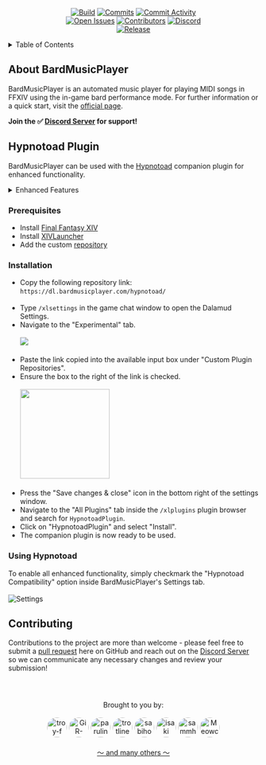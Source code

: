 <p align="center">
  <!-- Build & commit activity -->
  <a href="https://github.com/BardMusicPlayer/BardMusicPlayer/actions/workflows/MERGE-develop.yml">
    <img src="https://img.shields.io/github/actions/workflow/status/BardMusicPlayer/BardMusicPlayer/MERGE-develop.yml?branch=develop&style=for-the-badge" alt="Build"/></a>
  <a href="https://github.com/BardMusicPlayer/BardMusicPlayer/commits/develop">
    <img src="https://img.shields.io/github/last-commit/BardMusicPlayer/BardMusicPlayer/develop?color=00D162&style=for-the-badge" alt="Commits"/></a>
   <a href="https://github.com/BardMusicPlayer/BardMusicPlayer/commits/develop">
    <img src="https://img.shields.io/github/commit-activity/m/BardMusicPlayer/BardMusicPlayer?color=00D162&style=for-the-badge" alt="Commit Activity"/></a>
  <br>
  <!-- Other -->
  <a href="https://github.com/BardMusicPlayer/BardMusicPlayer/issues">
    <img src="https://img.shields.io/github/issues-raw/BardMusicPlayer/BardMusicPlayer?color=EA9C0A&style=for-the-badge" alt="Open Issues"/></a>
  <a href="https://github.com/BardMusicPlayer/BardMusicPlayer/graphs/contributors">
    <img src="https://img.shields.io/github/contributors/BardMusicPlayer/BardMusicPlayer?color=009009&style=for-the-badge" alt="Contributors"/></a>
  <a href="https://discord.gg/bmp">
    <img src="https://img.shields.io/discord/476802720922206209?color=5865F2&label=&logo=Discord&logoColor=ffffff&style=for-the-badge" alt="Discord"/></a>
  <br> 
  <!-- Version -->
  <a href="https://github.com/BardMusicPlayer/BardMusicPlayer/releases/tag">
    <img src="https://img.shields.io/github/v/tag/BardMusicPlayer/BardMusicPlayer?label=Release&logo=git&logoColor=ffffff&style=for-the-badge" alt="Release"/></a>
</p>

<details>
  <summary>Table of Contents</summary>
  <ol>
    <li><a href="#about">About BardMusicPlayer</a></li>
    <li><a href="#plugin">Hypnotoad Plugin</a>
      <ul>
        <li><a href="#prerequisites">Prerequisites</a></li>
        <li><a href="#installation">Installation</a></li>
        <li><a href="#usage">Using Hypnotoad </a></li>
      </ul></li>
    <li><a href="#contributing">Contributing</a></li>
  </ol>
</details>

<section id="about">

# About BardMusicPlayer
  <p> BardMusicPlayer is an automated music player for playing MIDI songs in FFXIV using the in-game bard performance mode. 
For further information or a quick start, visit the <a href="https://bardmusicplayer.com/">official page</a>.</p>

**Join the ✅ [Discord Server](https://discord.gg/bmp) for support!**
</section>

<section id="plugin">

# Hypnotoad Plugin
BardMusicPlayer can be used with the <a href="https://github.com/BardMusicPlayer/Hypnotoad-Plugin">Hypnotoad</a> companion plugin for enhanced functionality.

<details>
<summary>Enhanced Features</summary>

    * Output lyrics.
    * Chat while performing.
    * Direct instrument open & close.
    * Direct ensemble ready / accept.
    * Improved note playing.
    * Set graphics toggle.
    
    And much more!
</details>
</section>

<section id="prerequisites">

### Prerequisites

* Install <a href="https://www.finalfantasyxiv.com/" alt="Final Fantasy XIV">Final Fantasy XIV</a>
* Install <a href="https://github.com/goatcorp/FFXIVQuickLauncher#how-to-install-the-launcher" alt="XIVLauncher">XIVLauncher</a>
* Add the custom <a href="#installation" alt="repository">repository</a>
</section>

<section id="installation">

### Installation
* Copy the following repository link: <br>
  `https://dl.bardmusicplayer.com/hypnotoad/` <br><br>
* Type `/xlsettings` in the game chat window to open the Dalamud Settings.
* Navigate to the "Experimental" tab.
  <br><br><a><img src="https://i.imgur.com/FDlwtbe.png" /></a><br><br>
* Paste the link copied into the available input box under "Custom Plugin Repositories".
* Ensure the box to the right of the link is checked.
  <br><br><a><img src="https://i.imgur.com/eSGDKYT.png" height="180" /></a><br><br>
* Press the "Save changes & close" icon in the bottom right of the settings window.
* Navigate to the "All Plugins" tab inside the `/xlplugins` plugin browser and search for `HypnotoadPlugin`.
* Click on "HypnotoadPlugin" and select "Install".
* The companion plugin is now ready to be used.
</section>


<section id="usage">

### Using Hypnotoad
To enable all enhanced functionality, simply checkmark the "Hypnotoad Compatibility" option inside BardMusicPlayer's Settings tab.
  <br><br><a><img src="https://i.imgur.com/ZHv8UbE.png" alt="Settings"/></a><br>
</section>

<section id="contributing">

# Contributing
Contributions to the project are more than welcome - please feel free to submit a [pull request](https://github.com/BardMusicPlayer/BardMusicPlayer/pulls) here on GitHub and reach out on the [Discord Server](https://discord.gg/bmp) so we can communicate any necessary changes and review your submission!
</section>

#

<p align="center">
  <br> Brought to you by: <br><br>

  <a href="https://github.com/troy-f">
    <img src="https://avatars.githubusercontent.com/u/69164391?v=4" width="40" style="border-radius:50%" alt="troy-f"/></a>

  <a href="https://github.com/GiR-Zippo">
    <img src="https://avatars.githubusercontent.com/u/324273?v=4" width="40" style="border-radius:50%" alt="GiR-Zippo"/></a>

  <a href="https://github.com/parulina">
    <img src="https://avatars.githubusercontent.com/u/6361957?v=4" width="40" style="border-radius:50%" alt="parulina"/></a>

  <a href="https://github.com/trotlinebeercan">
    <img src="https://avatars.githubusercontent.com/u/1673591?v=4" width="40" style="border-radius:50%" alt="trotlinebeercan"/></a>

  <a href="https://github.com/sabihoshi">
    <img src="https://avatars.githubusercontent.com/u/25006819?v=4" width="40" style="border-radius:50%" alt="sabihoshi"/></a>

  <a href="https://github.com/isaki">
    <img src="https://avatars.githubusercontent.com/u/10616227?v=4" width="40" style="border-radius:50%" alt="isaki"/></a>

  <a href="https://github.com/sammhill">
    <img src="https://avatars.githubusercontent.com/u/18413733?v=4" width="40" style="border-radius:50%" alt="sammhill"/></a>

  <a href="https://github.com/Meowchestra">
    <img src="https://avatars.githubusercontent.com/u/42126400?v=4" width="40" style="border-radius:50%" alt="Meowchestra"/></a>
  <br><br>
  <a href="https://github.com/BardMusicPlayer/BardMusicPlayer/graphs/contributors">～ and many others ～</a>
</p>